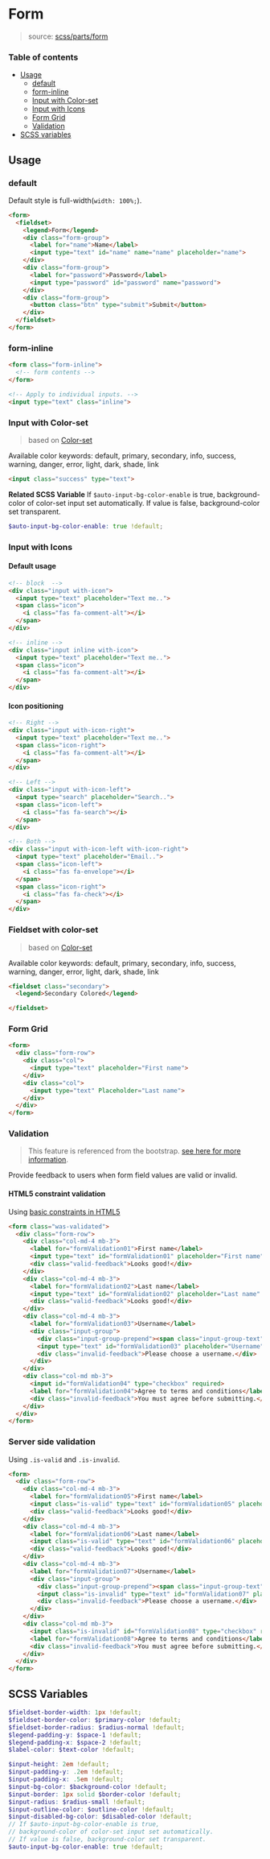 # Form

> source: [scss/parts/form](../../src/scss/parts/_form.scss)

### Table of contents

- [Usage](#usage)
  - [default](#default)
  - [form-inline](#form-inline)
  - [Input with Color-set](#input-with-color-set)
  - [Input with Icons](#input-with-icons)
  - [Form Grid](#form-grid)
  - [Validation](#validation)
- [SCSS variables](#scss-variables)

## Usage

### default

Default style is full-width(`width: 100%;`).

``` html
<form>
  <fieldset>
    <legend>Form</legend>
    <div class="form-group">
      <label for="name">Name</label>
      <input type="text" id="name" name="name" placeholder="name">
    </div>
    <div class="form-group">
      <label for="password">Password</label>
      <input type="password" id="password" name="password">
    </div>
    <div class="form-group">
      <button class="btn" type="submit">Submit</button>
    </div>
  </fieldset>
</form>
```

### form-inline

``` html
<form class="form-inline">
  <!-- form contents -->
</form>

<!-- Apply to individual inputs. -->
<input type="text" class="inline">
```

### Input with Color-set

> based on [Color-set](color-set.md)

Available color keywords: default, primary, secondary, info, success, warning, danger, error, light, dark, shade, link

``` html
<input class="success" type="text">
```

**Related SCSS Variable**
If `$auto-input-bg-color-enable` is true, background-color of color-set input set automatically. If value is false, background-color set transparent.

``` scss
$auto-input-bg-color-enable: true !default;
```

### Input with Icons

#### Default usage

``` html
<!-- block  -->
<div class="input with-icon">
  <input type="text" placeholder="Text me..">
  <span class="icon">
    <i class="fas fa-comment-alt"></i>
  </span>
</div>

<!-- inline -->
<div class="input inline with-icon">
  <input type="text" placeholder="Text me..">
  <span class="icon">
    <i class="fas fa-comment-alt"></i>
  </span>
</div>
```

#### Icon positioning

``` html
<!-- Right -->
<div class="input with-icon-right">
  <input type="text" placeholder="Text me..">
  <span class="icon-right">
    <i class="fas fa-comment-alt"></i>
  </span>
</div>

<!-- Left -->
<div class="input with-icon-left">
  <input type="search" placeholder="Search..">
  <span class="icon-left">
    <i class="fas fa-search"></i>
  </span>
</div>

<!-- Both -->
<div class="input with-icon-left with-icon-right">
  <input type="text" placeholder="Email..">
  <span class="icon-left">
    <i class="fas fa-envelope"></i>
  </span>
  <span class="icon-right">
    <i class="fas fa-check"></i>
  </span>
</div>
```

### Fieldset with color-set

> based on [Color-set](color-set.md)

Available color keywords: default, primary, secondary, info, success, warning, danger, error, light, dark, shade, link

``` html
<fieldset class="secondary">
  <legend>Secondary Colored</legend>

</fieldset>
```

### Form Grid

``` html
<form>
  <div class="form-row">
    <div class="col">
      <input type="text" placeholder="First name">
    </div>
    <div class="col">
      <input type="text" Placeholder="Last name">
    </div>
  </div>
</form>
```

### Validation

> This feature is referenced from the bootstrap. [see here for more information](https://getbootstrap.com/docs/4.1/components/forms/#validation).

Provide feedback to users when form field values are valid or invalid.

#### HTML5 constraint validation

Using [basic constraints in HTML5](https://developer.mozilla.org/en-US/docs/Web/Guide/HTML/HTML5/Constraint_validation#Intrinsic_and_basic_constraints)

``` html
<form class="was-validated">
  <div class="form-row">
    <div class="col-md-4 mb-3">
      <label for="formValidation01">First name</label>
      <input type="text" id="formValidation01" placeholder="First name" value="John" required>
      <div class="valid-feedback">Looks good!</div>
    </div>
    <div class="col-md-4 mb-3">
      <label for="formValidation02">Last name</label>
      <input type="text" id="formValidation02" placeholder="Last name" value="Doe" required>
      <div class="valid-feedback">Looks good!</div>
    </div>
    <div class="col-md-4 mb-3">
      <label for="formValidation03">Username</label>
      <div class="input-group">
        <div class="input-group-prepend"><span class="input-group-text">@</span></div>
        <input type="text" id="formValidation03" placeholder="Username" required>
        <div class="invalid-feedback">Please choose a username.</div>
      </div>
    </div>
    <div class="col-md mb-3">
      <input id="formValidation04" type="checkbox" required>
      <label for="formValidation04">Agree to terms and conditions</label>
      <div class="invalid-feedback">You must agree before submitting.</div>
    </div>
  </div>
</form>
```

### Server side validation

Using `.is-valid` and `.is-invalid`.

``` html
<form>
  <div class="form-row">
    <div class="col-md-4 mb-3">
      <label for="formValidation05">First name</label>
      <input class="is-valid" type="text" id="formValidation05" placeholder="First name" value="John" required>
      <div class="valid-feedback">Looks good!</div>
    </div>
    <div class="col-md-4 mb-3">
      <label for="formValidation06">Last name</label>
      <input class="is-valid" type="text" id="formValidation06" placeholder="Last name" value="Doe" required>
      <div class="valid-feedback">Looks good!</div>
    </div>
    <div class="col-md-4 mb-3">
      <label for="formValidation07">Username</label>
      <div class="input-group">
        <div class="input-group-prepend"><span class="input-group-text">@</span></div>
        <input class="is-invalid" type="text" id="formValidation07" placeholder="Username" required>
        <div class="invalid-feedback">Please choose a username.</div>
      </div>
    </div>
    <div class="col-md mb-3">
      <input class="is-invalid" id="formValidation08" type="checkbox" required>
      <label for="formValidation08">Agree to terms and conditions</label>
      <div class="invalid-feedback">You must agree before submitting.</div>
    </div>
  </div>
</form>
```

## SCSS Variables

``` scss
$fieldset-border-width: 1px !default;
$fieldset-border-color: $primary-color !default;
$fieldset-border-radius: $radius-normal !default;
$legend-padding-y: $space-1 !default;
$legend-padding-x: $space-2 !default;
$label-color: $text-color !default;

$input-height: 2em !default;
$input-padding-y: .2em !default;
$input-padding-x: .5em !default;
$input-bg-color: $background-color !default;
$input-border: 1px solid $border-color !default;
$input-radius: $radius-small !default;
$input-outline-color: $outline-color !default;
$input-disabled-bg-color: $disabled-color !default;
// If $auto-input-bg-color-enable is true,
// background-color of color-set input set automatically.
// If value is false, background-color set transparent.
$auto-input-bg-color-enable: true !default;
```
